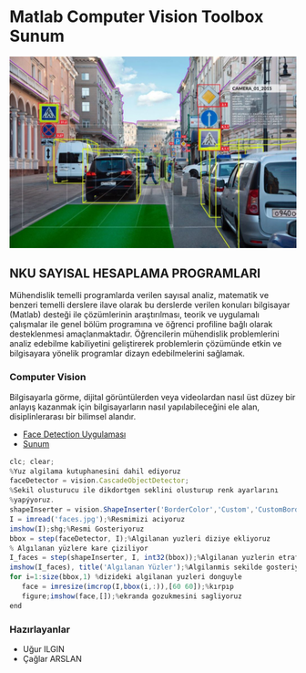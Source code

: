  # Matlab Computer Vision Toolbox Sunum
 ![logo](/cover.jpg)

 ## NKU SAYISAL HESAPLAMA PROGRAMLARI
 Mühendislik temelli programlarda verilen sayısal analiz, matematik ve benzeri temelli derslere ilave olarak bu derslerde verilen konuları bilgisayar (Matlab) desteği ile çözümlerinin araştırılması, teorik ve uygulamalı çalışmalar ile genel bölüm programına ve öğrenci profiline bağlı olarak desteklenmesi amaçlanmaktadır. Öğrencilerin mühendislik problemlerini analiz edebilme kabiliyetini geliştirerek problemlerin çözümünde etkin ve bilgisayara yönelik programlar dizayn edebilmelerini sağlamak.
 ### Computer Vision
 Bilgisayarla görme, dijital görüntülerden veya videolardan nasıl üst düzey bir anlayış kazanmak için bilgisayarların nasıl yapılabileceğini ele alan, disiplinlerarası bir bilimsel alandır. 
 * [Face Detection Uygulaması](https://github.com/ugurilgin/Matlab-Computer-Vision/tree/master/Matlab-Sunum/Matlab-Face-Detection-Uygulamas%C4%B1/)
 * [Sunum](https://github.com/ugurilgin/NKUTEK-STAJ/blob/master/Çağrı-Destek-Uygulaması.pptx)
 ~~~~javascript
clc; clear;
%Yuz algilama kutuphanesini dahil ediyoruz
faceDetector = vision.CascadeObjectDetector;
%Sekil olusturucu ile dikdortgen seklini olusturup renk ayarlarını
%yapýyoruz.
shapeInserter = vision.ShapeInserter('BorderColor','Custom','CustomBorderColor',[0 255 255]);
I = imread('faces.jpg');%Resmimizi aciyoruz
imshow(I);shg;%Resmi Gosteriyoruz
bbox = step(faceDetector, I);%Algilanan yuzleri diziye ekliyoruz
% Algılanan yüzlere kare çiziliyor
I_faces = step(shapeInserter, I, int32(bbox));%Algilanan yuzlerin etrafina dikdortgen ciziyoruz
imshow(I_faces), title('Algılanan Yüzler');%Algilanmis sekilde gosteriyoruz
for i=1:size(bbox,1) %dizideki algilanan yuzleri donguyle  
    face = imresize(imcrop(I,bbox(i,:)),[60 60]);%kırpıp
    figure;imshow(face,[]);%ekranda gozukmesini sagliyoruz
end
~~~~

 ### Hazırlayanlar
 * Uğur ILGIN
 * Çağlar ARSLAN
